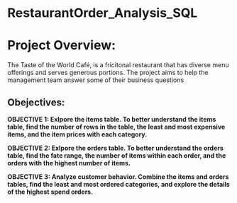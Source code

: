 # RestaurantOrder_Analysis_SQL

# Project Overview:
The Taste of the World Café, is a fricitonal restaurant that has diverse menu offerings and serves generous portions. The project aims to help the management team answer some of their business questions

## Obejectives:

**OBJECTIVE 1: Exlpore the items table. To better understand the items table, find the number of rows in the table, the least and most expensive items, and the item prices with each category.**

**OBJECTIVE 2: Exlpore the orders table. To better understand the orders table, find the fate range, the number of items within each order, and the orders with the highest number of items.**

**OBJECTIVE 3: Analyze customer behavior. Combine the items and orders tables, find the least and most ordered categories, and explore the details of the highest spend orders.**

